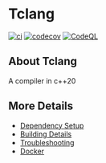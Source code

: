 # Tclang

[![ci](https://github.com/Giuseppe-Bianc/Tclang/actions/workflows/ci.yml/badge.svg)](https://github.com/Giuseppe-Bianc/Tclang/actions/workflows/ci.yml)
[![codecov](https://codecov.io/gh/Giuseppe-Bianc/Tclang/branch/main/graph/badge.svg)](https://codecov.io/gh/Giuseppe-Bianc/Tclang)
[![CodeQL](https://github.com/Giuseppe-Bianc/Tclang/actions/workflows/codeql-analysis.yml/badge.svg)](https://github.com/Giuseppe-Bianc/Tclang/actions/workflows/codeql-analysis.yml)

## About Tclang
A compiler in c++20


## More Details

 * [Dependency Setup](README_dependencies.md)
 * [Building Details](README_building.md)
 * [Troubleshooting](README_troubleshooting.md)
 * [Docker](README_docker.md)
